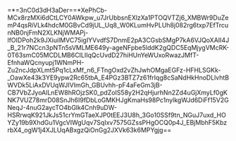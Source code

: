 =*=3nC0d3dH3aDer==*XePhCb-MCx8rzMXi6dCtLCY0AWkpw_u7JrUbbsnEXlzXa1PTOQVTZj6_XMBWr9DuZemP4qsRiVLk4hdcM0GBvCd9jUL_Uq8_W0KLumHvPLUh8j082rg6txp7EfTrcunNB0njFmN2XLKNjWMAPj-lfOIDPoh2k9JXiuilMVC75igIYVvdfS7DnmE2pA3CGsbSMgP7kA6VJQoXAII4J_B_21r7NCcn3pNTn5sVMLME649y-ageNFpbe5lddK2gQDC5EqMjygVMcRK-0T63smC05MCDLMB6CILIIqQcUvdD27hiHUnYeWUxoRwazJMfT-EfnhaWQcnyupj1WNmPH-Zu2ncJdpXLmt5Pq1cLxMf_n6_FTngOxd2vZhJwhOMgaEGFz-HFHLSGKk-_OawXe43k3YE9ypw2Rc65tbA_E4PGz3BTZ7z61frIqg8cSaNdHkHnoDLlvhtBWVDk5LiAxDVUqWJIVImGh_GBUvhh-pF4aFeGm3jB-CB7VbZJyoAlLnEW8hROjzSK0_pdZoIS58y2H2qHjurhNn2Zd4uGjXmyLf0gKNK7VUZ78mrD08SnJh6I9fDbLoGMKHJgKmaHs98Pc1nylkgWJd6DiFf15V2GNeqJ-4nuG2aycTO4bGlk4Cnh9uDW-HSRrwqK921JkJs51crYmGTaeXJP0tEEJ3U8h_3Go10SSf9tn_NGuJ7uxd_HOYZy19b9XhdGu1VgcVIWgUqv7SqIxv7575GZssPHgOCQ0p4J_EBjMbhF5KbzrbX4_ogW1j4XJLUqABxgzQiOnGg2JXVk63k6MPYgjg==